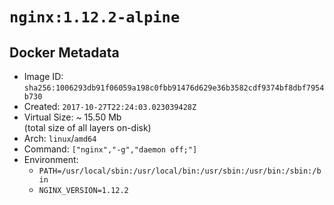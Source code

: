# `nginx:1.12.2-alpine`

## Docker Metadata

- Image ID: `sha256:1006293db91f06059a198c0fbb91476d629e36b3582cdf9374bf8dbf7954b730`
- Created: `2017-10-27T22:24:03.023039428Z`
- Virtual Size: ~ 15.50 Mb  
  (total size of all layers on-disk)
- Arch: `linux`/`amd64`
- Command: `["nginx","-g","daemon off;"]`
- Environment:
  - `PATH=/usr/local/sbin:/usr/local/bin:/usr/sbin:/usr/bin:/sbin:/bin`
  - `NGINX_VERSION=1.12.2`
